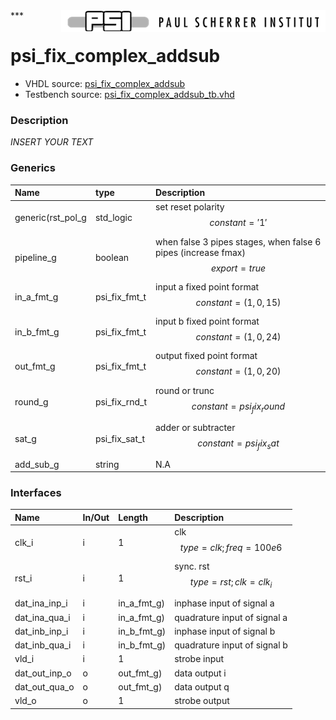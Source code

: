 <img align="right" src="../doc/psi_logo.png">
***

# psi_fix_complex_addsub
 - VHDL source: [psi_fix_complex_addsub](../hdl/psi_fix_complex_addsub.vhd)
 - Testbench source: [psi_fix_complex_addsub_tb.vhd](../testbench/psi_fix_complex_addsub_tb/psi_fix_complex_addsub_tb.vhd)

### Description
*INSERT YOUR TEXT*

### Generics
| Name              | type          | Description                                                                     |
|:------------------|:--------------|:--------------------------------------------------------------------------------|
| generic(rst_pol_g | std_logic     | set reset polarity $$ constant='1' $$                                           |
| pipeline_g        | boolean       | when false 3 pipes stages, when false 6 pipes (increase fmax) $$ export=true $$ |
| in_a_fmt_g        | psi_fix_fmt_t | input a fixed point format $$ constant=(1,0,15) $$                              |
| in_b_fmt_g        | psi_fix_fmt_t | input b fixed point format $$ constant=(1,0,24) $$                              |
| out_fmt_g         | psi_fix_fmt_t | output fixed point format $$ constant=(1,0,20) $$                               |
| round_g           | psi_fix_rnd_t | round or trunc $$ constant=psi_fix_round $$                                     |
| sat_g             | psi_fix_sat_t | adder or subtracter $$ constant=psi_fix_sat $$                                  |
| add_sub_g         | string        | N.A                                                                             |

### Interfaces
| Name          | In/Out   | Length      | Description                         |
|:--------------|:---------|:------------|:------------------------------------|
| clk_i         | i        | 1           | clk $$ type=clk; freq=100e6 $$      |
| rst_i         | i        | 1           | sync. rst $$ type=rst; clk=clk_i $$ |
| dat_ina_inp_i | i        | in_a_fmt_g) | inphase input of signal a           |
| dat_ina_qua_i | i        | in_a_fmt_g) | quadrature input of signal a        |
| dat_inb_inp_i | i        | in_b_fmt_g) | inphase input of signal b           |
| dat_inb_qua_i | i        | in_b_fmt_g) | quadrature input of signal b        |
| vld_i         | i        | 1           | strobe input                        |
| dat_out_inp_o | o        | out_fmt_g)  | data output i                       |
| dat_out_qua_o | o        | out_fmt_g)  | data output q                       |
| vld_o         | o        | 1           | strobe output                       |